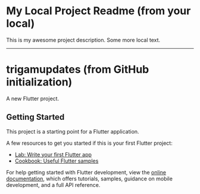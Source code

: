# My Local Project Readme (from your local)
This is my awesome project description.
Some more local text.

---

# trigamupdates (from GitHub initialization)
A new Flutter project.

## Getting Started

This project is a starting point for a Flutter application.

A few resources to get you started if this is your first Flutter project:

- [Lab: Write your first Flutter app](https://docs.flutter.dev/get-started/codelab)
- [Cookbook: Useful Flutter samples](https://docs.flutter.dev/cookbook)

For help getting started with Flutter development, view the
[online documentation](https://docs.flutter.dev/reference/flutter-cli), which offers tutorials,
samples, guidance on mobile development, and a full API reference.
